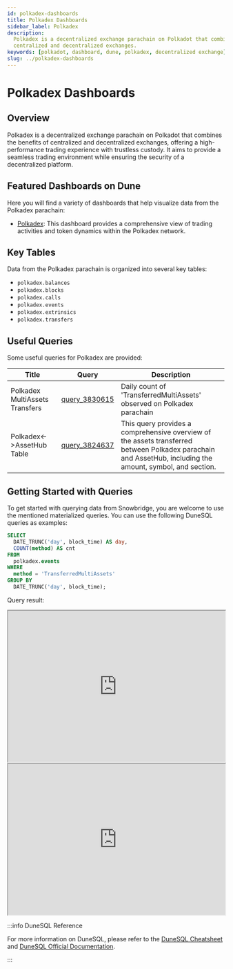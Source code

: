 ```yaml
---
id: polkadex-dashboards
title: Polkadex Dashboards
sidebar_label: Polkadex
description:
  Polkadex is a decentralized exchange parachain on Polkadot that combines the benefits of
  centralized and decentralized exchanges.
keywords: [polkadot, dashboard, dune, polkadex, decentralized exchange]
slug: ../polkadex-dashboards
---
```


# Polkadex Dashboards

## Overview

Polkadex is a decentralized exchange parachain on Polkadot that combines the benefits of centralized
and decentralized exchanges, offering a high-performance trading experience with trustless custody.
It aims to provide a seamless trading environment while ensuring the security of a decentralized
platform.

## Featured Dashboards on Dune

Here you will find a variety of dashboards that help visualize data from the Polkadex parachain:

- [Polkadex](https://dune.com/substrate/polkadex): This dashboard provides a comprehensive view of
  trading activities and token dynamics within the Polkadex network.

## Key Tables

Data from the Polkadex parachain is organized into several key tables:

- `polkadex.balances`
- `polkadex.blocks`
- `polkadex.calls`
- `polkadex.events`
- `polkadex.extrinsics`
- `polkadex.transfers`

## Useful Queries

Some useful queries for Polkadex are provided:

| Title                          | Query                                             | Description                                                                                                                                                |
| ------------------------------ | ------------------------------------------------- | ---------------------------------------------------------------------------------------------------------------------------------------------------------- |
| Polkadex MultiAssets Transfers | [query_3830615](https://dune.com/queries/3830615) | Daily count of 'TransferredMultiAssets' observed on Polkadex parachain                                                                                     |
| Polkadex<->AssetHub Table      | [query_3824637](https://dune.com/queries/3824637) | This query provides a comprehensive overview of the assets transferred between Polkadex parachain and AssetHub, including the amount, symbol, and section. |

## Getting Started with Queries

To get started with querying data from Snowbridge, you are welcome to use the mentioned materialized
queries. You can use the following DuneSQL queries as examples:

```sql title="Polkadot BridgeHub Outbound Msg Sent To Ethereum" showLineNumbers
SELECT
  DATE_TRUNC('day', block_time) AS day,
  COUNT(method) AS cnt
FROM
  polkadex.events
WHERE
  method = 'TransferredMultiAssets'
GROUP BY
  DATE_TRUNC('day', block_time);
```

Query result:

<iframe src="https://dune.com/embeds/3830615/6442634/" height="350" width="100%"></iframe>

<iframe src="https://dune.com/embeds/3830615/6442645/" height="350" width="100%"></iframe>

:::info DuneSQL Reference

For more information on DuneSQL, please refer to the [DuneSQL Cheatsheet](../dunesql-cheatsheet.md)
and
[DuneSQL Official Documentation](https://docs.dune.com/query-engine/Functions-and-operators/index).

:::
